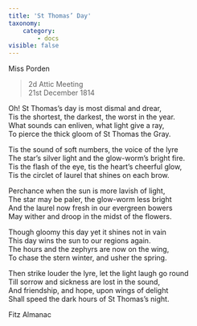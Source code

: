 ```yaml
---
title: 'St Thomas’ Day'
taxonomy:
    category:
        - docs
visible: false
---
```


<div class="author">Miss Porden</div>

> 2d Attic Meeting  
> 21st December 1814


Oh! St Thomas’s day is most dismal and drear,  
Tis the shortest, the darkest, the worst in the year.  
What sounds can enliven, what light give a ray,  
To pierce the thick gloom of St Thomas the Gray.  

Tis the sound of soft numbers, the voice of the lyre  
The star’s silver light and the glow-worm’s bright fire.  
Tis the flash of the eye, tis the heart’s cheerful glow,  
Tis the circlet of laurel that shines on each brow.

Perchance when the sun is more lavish of light,  
The star may be paler, the glow-worm less bright  
And the laurel now fresh in our evergreen bowers  
May wither and droop in the midst of the flowers.  

Though gloomy this day yet it shines not in vain  
This day wins the sun to our regions again.  
The hours and the zephyrs are now on the wing,  
To chase the stern winter, and usher the spring.  

Then strike louder the lyre, let the light laugh go round  
Till sorrow and sickness are lost in the sound,  
And friendship, and hope, upon wings of delight  
Shall speed the dark hours of St Thomas’s night.

Fitz Almanac